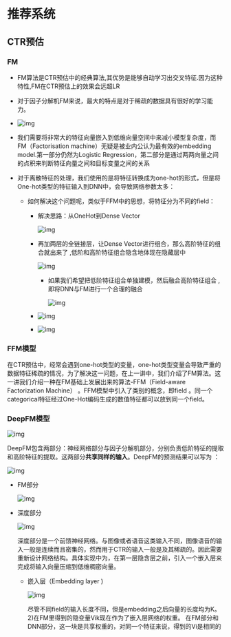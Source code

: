 # 推荐系统

## CTR预估

### FM

- FM算法是CTR预估中的经典算法,其优势是能够自动学习出交叉特征.因为这种特性,FM在CTR预估上的效果会远超LR

- 对于因子分解机FM来说，最大的特点是对于稀疏的数据具有很好的学习能力。  

- ![img](https://img-blog.csdn.net/20161210105608272?watermark/2/text/aHR0cDovL2Jsb2cuY3Nkbi5uZXQvbHVqaWFuZG9uZzE=/font/5a6L5L2T/fontsize/400/fill/I0JBQkFCMA==/dissolve/70/gravity/Center) 

- 我们需要将非常大的特征向量嵌入到低维向量空间中来减小模型复杂度，而FM（Factorisation machine）无疑是被业内公认为最有效的embedding model.第一部分仍然为Logistic Regression，第二部分是通过两两向量之间的点积来判断特征向量之间和目标变量之间的关系

- 对于离散特征的处理，我们使用的是将特征转换成为one-hot的形式，但是将One-hot类型的特征输入到DNN中，会导致网络参数太多： 

  - 如何解决这个问题呢，类似于FFM中的思想，将特征分为不同的field： 

    - 解决思路：从OneHot到Dense Vector

      ![img](https://upload-images.jianshu.io/upload_images/4155986-5f476d2c5b616232.png?imageMogr2/auto-orient/) 

    - 再加两层的全链接层，让Dense Vector进行组合，那么高阶特征的组合就出来了 ,低阶和高阶特征组合隐含地体现在隐藏层中 

      ![img](https://upload-images.jianshu.io/upload_images/4155986-12f3119df69b7b5b.png?imageMogr2/auto-orient/) 

      - 如果我们希望把低阶特征组合单独建模，然后融合高阶特征组合 ,即将DNN与FM进行一个合理的融合 

        ![img](https://upload-images.jianshu.io/upload_images/4155986-2b8d2e22017ad339.png?imageMogr2/auto-orient/) 

    - ![img](https://upload-images.jianshu.io/upload_images/4155986-cd51e0bd97ab285d.png?imageMogr2/auto-orient/) 

    - ![img](https://upload-images.jianshu.io/upload_images/4155986-1118724d47e2c65e.png?imageMogr2/auto-orient/) 


### FFM模型

在CTR预估中，经常会遇到one-hot类型的变量，one-hot类型变量会导致严重的数据特征稀疏的情况，为了解决这一问题，在上一讲中，我们介绍了FM算法。这一讲我们介绍一种在FM基础上发展出来的算法-FFM（Field-aware Factorization Machine） 。FFM模型中引入了类别的概念，即field 。同一个categorical特征经过One-Hot编码生成的数值特征都可以放到同一个field。



### DeepFM模型

![img](https://upload-images.jianshu.io/upload_images/4155986-21fa429e42108e99.png?imageMogr2/auto-orient/) 

DeepFM包含两部分：神经网络部分与因子分解机部分，分别负责低阶特征的提取和高阶特征的提取。这两部分**共享同样的输入**。DeepFM的预测结果可以写为 ：

![img](https://upload-images.jianshu.io/upload_images/4155986-7984bc2c7474d6ea.png?imageMogr2/auto-orient/) 

- FM部分

  ![img](https://upload-images.jianshu.io/upload_images/4155986-d144aba541c68a34.png?imageMogr2/auto-orient/) 

- 深度部分

  ![img](https://upload-images.jianshu.io/upload_images/4155986-366d825a661466a3.png?imageMogr2/auto-orient/) 

  深度部分是一个前馈神经网络。与图像或者语音这类输入不同，图像语音的输入一般是连续而且密集的，然而用于CTR的输入一般是及其稀疏的。因此需要重新设计网络结构。具体实现中为，在第一层隐含层之前，引入一个嵌入层来完成将输入向量压缩到低维稠密向量。

  - 嵌入层（Embedding layer )

    ![img](https://upload-images.jianshu.io/upload_images/4155986-cc075cd266bf2d5f.png?imageMogr2/auto-orient/) 

    尽管不同field的输入长度不同，但是embedding之后向量的长度均为K。2)在FM里得到的隐变量Vik现在作为了嵌入层网络的权重。 在FM部分和DNN部分，这一块是共享权重的，对同一个特征来说，得到的Vi是相同的 